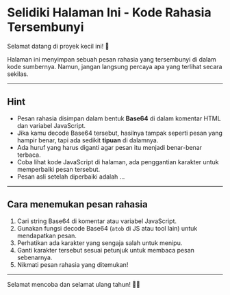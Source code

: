 # Selidiki Halaman Ini - Kode Rahasia Tersembunyi

Selamat datang di proyek kecil ini! 🎉

Halaman ini menyimpan sebuah pesan rahasia yang tersembunyi di dalam kode sumbernya. Namun, jangan langsung percaya apa yang terlihat secara sekilas.

---

## Hint

- Pesan rahasia disimpan dalam bentuk **Base64** di dalam komentar HTML dan variabel JavaScript.
- Jika kamu decode Base64 tersebut, hasilnya tampak seperti pesan yang hampir benar, tapi ada sedikit **tipuan** di dalamnya.
- Ada huruf yang harus diganti agar pesan itu menjadi benar-benar terbaca.
- Coba lihat kode JavaScript di halaman, ada penggantian karakter untuk memperbaiki pesan tersebut.
- Pesan asli setelah diperbaiki adalah ...

---

## Cara menemukan pesan rahasia

1. Cari string Base64 di komentar atau variabel JavaScript.
2. Gunakan fungsi decode Base64 (`atob` di JS atau tool lain) untuk mendapatkan pesan.
3. Perhatikan ada karakter yang sengaja salah untuk menipu.
4. Ganti karakter tersebut sesuai petunjuk untuk membaca pesan sebenarnya.
5. Nikmati pesan rahasia yang ditemukan!

---

Selamat mencoba dan selamat ulang tahun! 🎂🎈
